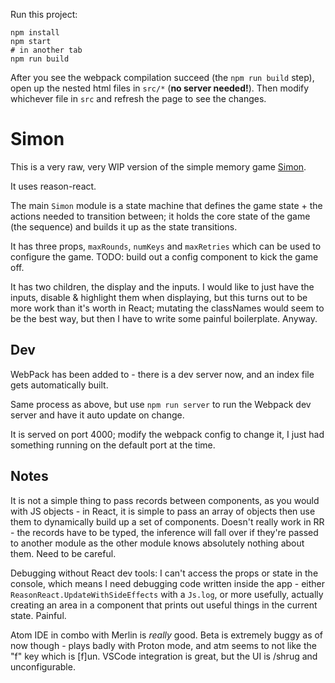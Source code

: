 Run this project:

```
npm install
npm start
# in another tab
npm run build
```

After you see the webpack compilation succeed (the `npm run build` step), open up the nested html files in `src/*` (**no server needed!**). Then modify whichever file in `src` and refresh the page to see the changes.

# Simon

This is a very raw, very WIP version of the simple memory game [Simon](https://en.wikipedia.org/wiki/Simon_(game)).

It uses reason-react.

The main `Simon` module is a state machine that defines the game state + the actions needed to transition between;
it holds the core state of the game (the sequence) and builds it up as the state transitions.

It has three props, `maxRounds`, `numKeys` and `maxRetries` which can be used to configure the game.
TODO: build out a config component to kick the game off.

It has two children, the display and the inputs. I would like to just have the inputs, disable & highlight them when displaying, but this turns out to be more work than it's worth in React; mutating the classNames would seem to be the best way, but then I have to write some painful boilerplate. Anyway.

## Dev

WebPack has been added to - there is a dev server now, and an index file gets automatically built.

Same process as above, but use `npm run server` to run the Webpack dev server and have it auto update on change.

It is served on port 4000; modify the webpack config to change it, I just had something running on the default port at the time.

## Notes

It is not a simple thing to pass records between components, as you would with JS objects - in React, it is simple to pass an array of objects then use them to dynamically build up a set of components. Doesn't really work in RR - the records have to be typed, the inference will fall over if they're passed to another module as the other module knows absolutely nothing about them. Need to be careful.

Debugging without React dev tools: I can't access the props or state in the console, which means I need debugging code written inside the app - either `ReasonReact.UpdateWithSideEffects` with a `Js.log`, or more usefully, actually creating an area in a component that prints out useful things in the current state. Painful.

Atom IDE in combo with Merlin is _really_ good. Beta is extremely buggy as of now though - plays badly with Proton mode, and atm seems to not like the "f" key which is [f]un. VSCode integration is great, but the UI is /shrug and unconfigurable.
